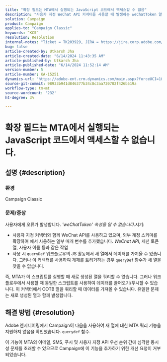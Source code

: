 ```yaml
---
title: "확장 필드는 MTA에서 실행되는 JavaScript 코드에서 액세스할 수 없음"
description: "사용자 지정 WeChat API 커넥터를 사용할 때 발생하는 weChatToken 알 수 없는 오류를 해결하는 방법에 대해 알아봅니다."
solution: Campaign
product: Campaign
applies-to: "Campaign Classic"
keywords: “KCS”
resolution: Resolution
internal-notes: "Ticket = TK203929, JIRA = https://jira.corp.adobe.com/browse/NEO-20460, https://jira.corp.adobe.com/browse/NEO-20648"
bug: false
article-created-by: Utkarsh Jha
article-created-date: "6/14/2024 11:43:35 AM"
article-published-by: Utkarsh Jha
article-published-date: "6/14/2024 11:52:14 AM"
version-number: 5
article-number: KA-15251
dynamics-url: "https://adobe-ent.crm.dynamics.com/main.aspx?forceUCI=1&pagetype=entityrecord&etn=knowledgearticle&id=5684ae4f-432a-ef11-840a-000d3a5a67ba"
source-git-commit: 98933b941d846377b34c8c3aa720702f426b519a
workflow-type: tm+mt
source-wordcount: '232'
ht-degree: 3%

---
```


# 확장 필드는 MTA에서 실행되는 JavaScript 코드에서 액세스할 수 없습니다.

## 설명 {#description}


### <b>환경</b>

Campaign Classic



### <b>문제/증상</b>

사용자에게 오류가 발생합니다. *&#39;weChatToken&#39; 속성을 알 수 없습니다.*&#x200B;시기:

- 사용자 지정 커넥터와 함께 WeChat API를 사용하고 있으며, 외부 계정 스키마를 확장하여 에서 사용하는 일부 매개 변수를 추가했습니다. *WeChat API*, 세션 토큰 열, 사용자 이름 등과 같은 작업
- 사용 시 `queryDef` 워크플로우의 JS 활동에서 새 열에서 데이터를 가져올 수 있습니다. 그러나 이 커넥터를 사용하여 게재를 트리거하는 경우 `queryDef` 함수가 새 열을 찾을 수 없습니다.




즉, MTA가 이 스크립트를 실행할 때 새로 생성된 열을 쿼리할 수 없습니다. 그러나 워크플로우에서 사용할 때 동일한 스크립트를 사용하여 데이터를 끌어오기/푸시할 수 있습니다. 이 커넥터에서 OOTB 열을 쿼리할 때 데이터를 가져올 수 있습니다. 유일한 문제는 새로 생성된 열과 함께 발생합니다.


## 해결 방법 {#resolution}




Adobe<b> </b>엔지니어링에서 Campaign이 다음을 사용하여 새 열에 대한 MTA 쿼리 기능을 지원하지 않음을 확인했습니다. `querydef` 함수.



이 기능이 MTA의 이메일, SMS, 푸시 및 사용자 지정 API 우선 순위 간에 심각한 동시성 문제를 초래할 수 있으므로 Campaign에 이 기능을 추가하기 위한 개선 요청이 거부되었습니다.
